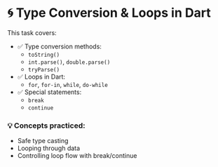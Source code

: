 # 🌀 Type Conversion & Loops in Dart

This task covers:

- ✅ Type conversion methods:
  - `toString()`
  - `int.parse()`, `double.parse()`
  - `tryParse()`
- ✅ Loops in Dart:
  - `for`, `for-in`, `while`, `do-while`
- ✅ Special statements:
  - `break`
  - `continue`

### 💡 Concepts practiced:

- Safe type casting
- Looping through data
- Controlling loop flow with break/continue
